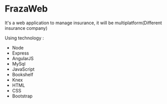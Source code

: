 # FrazaWeb
It's a web application to manage insurance, it will be multiplatform(Different insurance company)

Using technology :
* Node
* Express
* AngularJS
* MySql
* JavaScript
* Bookshelf
* Knex
* HTML
* CSS
* Bootstrap
